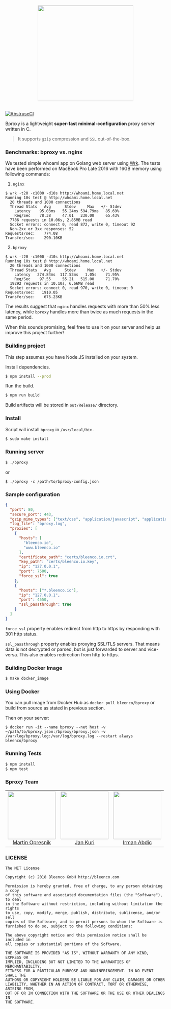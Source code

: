 <div align="center">
  <br/>
  <br/>
  <img src="https://user-images.githubusercontent.com/1796022/39833139-8497ece0-53c9-11e8-8fc4-12517a2d303b.png" width="300px">
  <br/>
  <br/>
</div>

[![AbstruseCI](https://ci.bleenco.io/badge/15)](https://ci.bleenco.io/repo/15)

Bproxy is a lightweight **super-fast** **minimal-configuration** proxy server written in C.

> It supports `gzip` compression and `SSL` out-of-the-box.

### Benchmarks: bproxy vs. nginx

We tested simple whoami app on Golang web server using [Wrk](https://github.com/wg/wrk). The tests have been performed on MacBook Pro Late 2016 with 16GB memory using following commands:

1. `nginx`

```
$ wrk -t20 -c1000 -d10s http://whoami.home.local.net
Running 10s test @ http://whoami.home.local.net
  20 threads and 1000 connections
  Thread Stats   Avg      Stdev     Max   +/- Stdev
    Latency    95.03ms   55.24ms 594.79ms   85.69%
    Req/Sec    78.38     47.01   230.00     65.43%
  7786 requests in 10.06s, 2.85MB read
  Socket errors: connect 0, read 872, write 0, timeout 92
  Non-2xx or 3xx responses: 52
Requests/sec:    774.08
Transfer/sec:    290.10KB
```

2. `bproxy`

```
$ wrk -t20 -c1000 -d10s http://whoami.home.local.net
Running 10s test @ http://whoami.home.local.net
  20 threads and 1000 connections
  Thread Stats   Avg      Stdev     Max   +/- Stdev
    Latency   274.84ms  117.52ms   1.05s    71.95%
    Req/Sec    97.55     55.21   515.00     71.70%
  19292 requests in 10.10s, 6.66MB read
  Socket errors: connect 0, read 970, write 0, timeout 0
Requests/sec:   1910.05
Transfer/sec:    675.23KB
```

The results suggest that `nginx` handles requests with more than 50% less latency, while `bproxy` handles more than twice as much requests in the same period.

When this sounds promising, feel free to use it on your server and help us improve this project further!

### Building project

This step assumes you have Node.JS installed on your system.

Install dependencies.

```sh
$ npm install --prod
```

Run the build.

```sh
$ npm run build
```

Build artifacts will be stored in `out/Release/` directory.


### Install

Script will install `bproxy` in `/usr/local/bin`.

```sh
$ sudo make install
```

### Running server

```sh
$ ./bproxy
```

or

```
$ ./bproxy -c /path/to/bproxy-config.json
```

### Sample configuration

```json
{
  "port": 80,
  "secure_port": 443,
  "gzip_mime_types": ["text/css", "application/javascript", "application/x-javascript"],
  "log_file": "bproxy.log",
  "proxies": [
    {
      "hosts": [
        "bleenco.io",
        "www.bleenco.io"
      ],
      "certificate_path": "certs/bleenco.io.crt",
      "key_path": "certs/bleenco.io.key",
      "ip": "127.0.0.1",
      "port": 7500,
      "force_ssl": true
    },
    {
      "hosts": ["*.bleenco.io"],
      "ip": "127.0.0.1",
      "port": 4550,
      "ssl_passthrough": true
    }
  ]
}
```

`force_ssl` property enables redirect from http to https by responding with 301 http status.

`ssl_passthrough` property enables proxying SSL/TLS servers. That means data is not decrypted or parsed, but is just forwarded to server and vice-versa. This also enables redirection from http to https.
### Building Docker Image

```sh
$ make docker_image
```

### Using Docker

You can pull image from Docker Hub as `docker pull bleenco/bproxy` or build from source as stated in previous section.

Then on your server:

```
$ docker run -it --name bproxy --net host -v ~/path/to/bproxy.json:/bproxy/bproxy.json -v /var/log/bproxy.log:/var/log/bproxy.log --restart always bleenco/bproxy
```

### Running Tests

```sh
$ npm install
$ npm test
```

### Bproxy Team

<div align="center">
  <table>
    <tbody>
      <tr>
        <td align="center" valign="top">
          <img width="150" height="150" src="https://github.com/martinopresnik.png?s=150">
          <br>
          <a href="https://github.com/martinopresnik">Martin Opresnik</a>
        </td>
        <td align="center" valign="top">
          <img width="150" height="150" src="https://github.com/jkuri.png?s=150">
          <br>
          <a href="https://github.com/jkuri">Jan Kuri</a>
        </td>
        <td align="center" valign="top">
          <img width="150" height="150" src="https://github.com/irmana.png?s=150">
          <br>
          <a href="https://github.com/irmana">Irman Abdic</a>
        </td>
      </tr>
    </tbody>
  </table>
</div>

### LICENSE

```
The MIT License

Copyright (c) 2018 Bleenco GmbH http://bleenco.com

Permission is hereby granted, free of charge, to any person obtaining a copy
of this software and associated documentation files (the "Software"), to deal
in the Software without restriction, including without limitation the rights
to use, copy, modify, merge, publish, distribute, sublicense, and/or sell
copies of the Software, and to permit persons to whom the Software is
furnished to do so, subject to the following conditions:

The above copyright notice and this permission notice shall be included in
all copies or substantial portions of the Software.

THE SOFTWARE IS PROVIDED "AS IS", WITHOUT WARRANTY OF ANY KIND, EXPRESS OR
IMPLIED, INCLUDING BUT NOT LIMITED TO THE WARRANTIES OF MERCHANTABILITY,
FITNESS FOR A PARTICULAR PURPOSE AND NONINFRINGEMENT. IN NO EVENT SHALL THE
AUTHORS OR COPYRIGHT HOLDERS BE LIABLE FOR ANY CLAIM, DAMAGES OR OTHER
LIABILITY, WHETHER IN AN ACTION OF CONTRACT, TORT OR OTHERWISE, ARISING FROM,
OUT OF OR IN CONNECTION WITH THE SOFTWARE OR THE USE OR OTHER DEALINGS IN
THE SOFTWARE.
```
